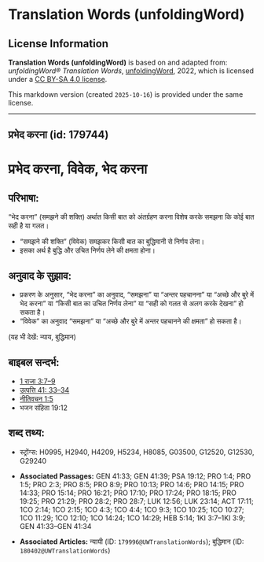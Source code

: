 # Translation Words (unfoldingWord)

## License Information

**Translation Words (unfoldingWord)** is based on and adapted from: _unfoldingWord® Translation Words_, [unfoldingWord](https://unfoldingword.org/utw), 2022, which is licensed under a [CC BY-SA 4.0 license](https://creativecommons.org/licenses/by-sa/4.0/legalcode.en).

This markdown version (created `2025-10-16`) is provided under the same license.



--------------------------------

## प्रभेद करना (id: 179744)

प्रभेद करना, विवेक, भेद करना
============================

परिभाषा:
--------

“भेद करना” (समझने की शक्ति) अर्थात किसी बात को अंतर्ग्रहण करना विशेष करके समझना कि कोई बात सही है या गलत।

* “समझने की शक्ति” (विवेक) समझकर किसी बात का बुद्धिमानी से निर्णय लेना।
* इसका अर्थ है बुद्धि और उचित निर्णय लेने की क्षमता होना।

अनुवाद के सुझाव:
----------------

* प्रकरण के अनुसार, “भेद करना” का अनुवाद, “समझना” या “अन्तर पहचानना” या “अच्छे और बुरे में भेद करना” या “किसी बात का उचित निर्णय लेना” या “सही को गलत से अलग करके देखना” हो सकता है।
* “विवेक” का अनुवाद “समझना” या “अच्छे और बुरे में अन्तर पहचानने की क्षमता” हो सकता है।

(यह भी देखें: न्याय, बुद्धिमान)

बाइबल सन्दर्भ:
--------------

* [1 राजा 3:7–9](https://ref.ly/1Kgs0:0)
* [उत्पत्ति 41: 33–34](https://ref.ly/Gen41:0)
* [नीतिवचन 1:5](https://ref.ly/Prov1:5)
* भजन संहिता 19:12

शब्द तथ्य:
----------

* स्ट्रोंग्स: H0995, H2940, H4209, H5234, H8085, G03500, G12520, G12530, G29240

* **Associated Passages:** GEN 41:33; GEN 41:39; PSA 19:12; PRO 1:4; PRO 1:5; PRO 2:3; PRO 8:5; PRO 8:9; PRO 10:13; PRO 14:6; PRO 14:15; PRO 14:33; PRO 15:14; PRO 16:21; PRO 17:10; PRO 17:24; PRO 18:15; PRO 19:25; PRO 21:29; PRO 28:2; PRO 28:7; LUK 12:56; LUK 23:14; ACT 17:11; 1CO 2:14; 1CO 2:15; 1CO 4:3; 1CO 4:4; 1CO 9:3; 1CO 10:25; 1CO 10:27; 1CO 11:29; 1CO 12:10; 1CO 14:24; 1CO 14:29; HEB 5:14; 1KI 3:7–1KI 3:9; GEN 41:33–GEN 41:34
* **Associated Articles:** न्यायी (ID: `179996@UWTranslationWords`); बुद्धिमान (ID: `180402@UWTranslationWords`)


